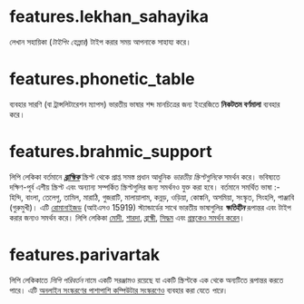 # features.lekhan_sahayika

লেখান সহায়িকা (_টাইপিং হেল্পার_) টাইপ করার সময় আপনাকে সাহায্য করে।

# features.phonetic_table

ব্যবহার সারণি (বা ট্রান্সলিটারেশন ম্যাপস) ভারতীয় ভাষার শব্দ মানচিত্রের জন্য ইংরেজিতে **নিকটতম বর্ণমালা** ব্যবহার করে।

# features.brahmic_support

লিপি লেকিকা বর্তমানে **_[ব্রাহ্মিক](links:/langs/Brahmic)_** স্ক্রিপ্ট থেকে প্রাপ্ত সমস্ত প্রধান আধুনিক _ভারতীয় স্ক্রিপ্টগুলিকে_ সমর্থন করে। ভবিষ্যতে দক্ষিণ-পূর্ব এশীয় স্ক্রিপ্ট এবং অন্যান্য সম্পর্কিত স্ক্রিপ্টগুলির জন্য সমর্থনও যুক্ত করা হবে। বর্তমানে সমর্থিত ভাষা :- হিন্দি, বাংলা, তেলেগু, তামিল, মারাঠি, গুজরাটি, মালায়ালাম, কন্নড়, ওড়িয়া, কোঙ্কনি, অসমিয়া, সংস্কৃত, সিংহলি, পাঞ্জাবি (গুরুমুখী)। এটি [রোমানাইজড](links:/langs/Romanized) (আইএসও 15919) স্ট্যান্ডার্ডের সাথে ভারতীয় ভাষাগুলির **_ক্ষতিহীন_** রূপান্তর এবং টাইপ করার জন্যও সমর্থন করে। লিপি লেকিকা [মোদী](links:/langs/Modi), [শারদা](links:/langs/Sharada), [ব্রাহ্মী](links:/langs/Brahmi), [সিদ্ধম](links:/langs/Siddham) এবং [গ্রন্থকেও সমর্থন করেন](links:/langs/Granth)।

# features.parivartak

লিপি লেকিকাতে _লিপি পরিবর্তন_ নামে একটি সরঞ্জামও রয়েছে যা একটি স্ক্রিপ্টকে এক থেকে অন্যটিতে রূপান্তর করতে পারে। এটি [অনলাইন সংস্করণের পাশাপাশি কম্পিউটার সংস্করণেও](links:/mukhya/web_app) ব্যবহার করা যেতে _পারে_।
